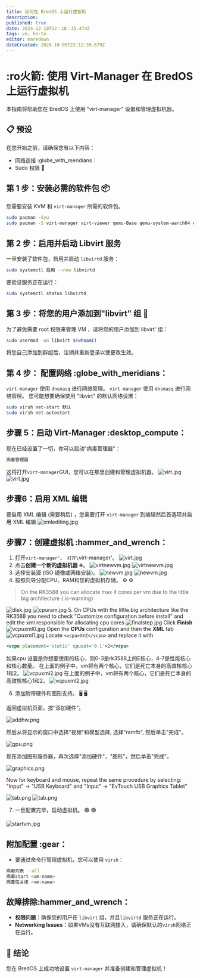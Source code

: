 ```yaml
---
title: 如何在 BredOS 上运行虚拟机
description:
published: true
date: 2024-12-10T22：18：35.474Z
tags: vm, ho-to
editor: markdown
dateCreated: 2024-10-05T22:12:39.679Z
---
```


# :ro火箭: 使用 Virt-Manager 在 BredOS 上运行虚拟机

本指南将帮助您在 BredOS 上使用 "virt-manager" 设置和管理虚拟机器。

## 📋 预设

在您开始之前，请确保您有以下内容：

- 网络连接 :glube_with_meridians：
- Sudo 权限 🔑

## 第 1 步：安装必需的软件包 📦

您需要安装 KVM 和 `virt-manager` 所需的软件包。

```bash
sudo pacman -Syu
sudo pacman -S virt-manager virt-viewer qemu-Base qemu-system-aarch64 edk2-aarch64 dnsmasq 
```

## 第 2 步：启用并启动 Libvirt 服务

一旦安装了软件包，启用并启动 `libvirtd` 服务：

```bash
sudo systemctl 启用 --now libvirtd
```

要验证服务正在运行：

```bash
sudo systemctl status libvirtd
```

## 第 3 步：将您的用户添加到"libvirt" 组 👥

为了避免需要 root 权限来管理 VM ，请将您的用户添加到 libvirt' 组：

```bash
sudo usermod -aG libvirt $(whoami)
```

将您自己添加到群组后，注销并重新登录以使更改生效。

## 第 4 步： 配置网络 :globe_with_meridians：

`virt-manager` 使用 `dnsmasq` 进行网络管理。 `virt-manager` 使用 `dnsmasq` 进行网络管理。 您可能想要确保使用 "libvirt" 的默认网络设置：

```bash
sudo virsh net-start 默认
sudo virsh net-autostart
```

## 步骤 5：启动 Virt-Manager :desktop_compute：

现在已经设置了一切，你可以启动"病毒管理器"：

```bash
病毒管理器
```

这将打开`virt-manager`GUI，您可以在那里创建和管理虚拟机器。
![virt.jpg](/vms/virt.jpg)
![virt.jpg](/vms/virt.jpg)

## 步骤6：启用 XML 编辑

要启用 XML 编辑 (需要稍后) ，您需要打开 `virt-manager` 到编辑然后首选项并启用 XML 编辑
![xmlediting.jpg](/vms/xmlediting.jpg)

## 步骤7：创建虚拟机 :hammer_and_wrench：

1. 打开`virt-manager'。
  打开\`virt-manager'。
  ![virt.jpg](/vms/virt.jpg)
2. 点击**创建一个新的虚拟机器** ➕。
  ![virtnewvm.jpg](/vms/virtnewvm.jpg)
  ![virtnewvm.jpg](/vms/virtnewvm.jpg)
3. 选择安装源 (ISO 镜像或网络安装)。
  ![newvm.jpg](/vms/newvm.jpg)
  ![newvm.jpg](/vms/newvm.jpg)
4. 按照向导分配CPU、RAM和您的虚拟机存储。 ⚙️ ⚙️

> On the RK3588 you can allocate max 4 cores per vm due to the little big architecture
> {.is-warning}

![disk.jpg](/vms/disk.jpg)
![cpuram.jpg](/vms/cpuram.jpg)
5. On CPUs with the little.big architecture like the RK3588 you need to check "Customize configuration before install" and edit the xml responsible for allocating cpu cores
![finalstep.jpg](/vms/finalstep.jpg)
Click **Finish**
![vcpuxml0.jpg](/vms/vcpuxml0.jpg)
Open the **CPUs** configuration and then the **XML** tab
![vcpuxml1.jpg](/vms/vcpuxml1.jpg)
Locate `<vcpu>XYZ</vcpu>` and replace it with

```xml
<vcpu placement='static' cpuset='0-1'>2</vcpu>
```

如果cpu 设置是你想要使用的核心，则0-3是rk3588上的E核心，4-7是性能核心和核心数量。 在上面的例子中，vm将有两个核心，它们是死亡本身的高效核核心1和2。
![vcpuxml2.jpg](/vms/vcpuxml2.jpg) 在上面的例子中，vm将有两个核心，它们是死亡本身的高效核核心1和2。
![vcpuxml2.jpg](/vms/vcpuxml2.jpg)

6. 添加附带硬件和图形支持。 🖥️ 🖥️

返回虚拟机页面，按“添加硬件”。

![addhw.png](/vms/addhw.png)

然后从将显示的窗口中选择"视频"和模型选择, 选择"ramfb", 然后单击"完成"。

![gpu.png](/vms/gpu.png)

现在添加图形服务器，再次选择"添加硬件"，"图形"，然后单击"完成"。

![graphics.png](/vms/graphics.png)

Now for keyboard and mouse, repeat the same procedure by selecting:
"Input" -> "USB Keyboard"
and
"Input" -> "EvTouch USB Graphics Tablet"

![tab.png](/vms/kb.png)
![tab.png](/vms/tab.png)

7. 一旦配置完毕，启动虚拟机。 🟢 🟢

![startvm.jpg](/vms/startvm.jpg)

## 附加配置 :gear：

- 要通过命令行管理虚拟机，您可以使用 `virsh`：

```bash
病毒列表 --all
病毒start <vm-name>
病毒性关闭 <vm-name>
```

## 故障排除:hammer_and_wrench：

- **权限问题**：确保您的用户在 `libvirt` 组，并且`libvirtd` 服务正在运行。
- **Networking Issues**：如果VMs没有互联网接入，请确保默认的`virsh`网络正在运行。

## 🎉 结论

您在 BredOS 上成功地设置 `virt-manager` 并准备创建和管理虚拟机！
